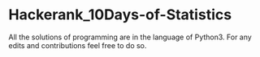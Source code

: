 # Hackerank_10Days-of-Statistics
All the solutions of programming are in the language of Python3. 
For any edits and contributions feel free to do so.
